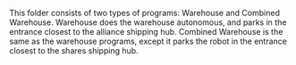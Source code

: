 This folder consists of two types of programs: Warehouse and Combined Warehouse. Warehouse does the warehouse autonomous, and parks in the entrance closest to the alliance shipping hub. Combined Warehouse is the same as the warehouse programs, except it parks the robot in the entrance closest to the shares shipping hub.
